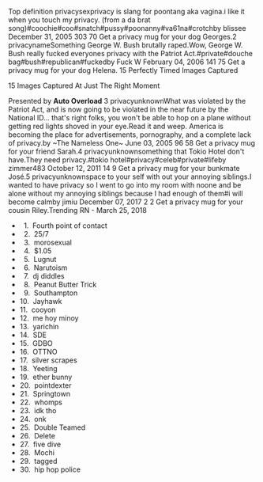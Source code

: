 Top definition privacysexprivacy is slang for poontang aka vagina.i like it when you touch my privacy. (from a da brat song)#coochie#coo#snatch#pussy#poonanny#va61na#crotchby blissee December 31, 2005 303 70 Get a privacy mug for your dog Georges.2 privacynameSomething George W. Bush brutally raped.Wow, George W. Bush really fucked everyones privacy with the Patriot Act.#private#douche bag#bush#republican#fuckedby Fuck W February 04, 2006 141 75 Get a privacy mug for your dog Helena. 15 Perfectly Timed Images Captured

15 Images Captured At Just The Right Moment

Presented by **Auto Overload** 3 privacyunknownWhat was violated by the Patriot Act, and is now going to be violated in the near future by the National ID... that's right folks, you won't be able to hop on a plane without getting red lights shoved in your eye.Read it and weep. America is becoming the place for advertisements, pornography, and a complete lack of privacy.by ~The Nameless One~ June 03, 2005 96 58 Get a privacy mug for your friend Sarah.4 privacyunknownsomething that Tokio Hotel don't have.They need privacy.#tokio hotel#privacy#celeb#private#lifeby zimmer483 October 12, 2011 14 9 Get a privacy mug for your bunkmate José.5 privacyunknownspace to your self with out your annoying siblings.I wanted to have privacy so I went to go into my room with noone and be alone without my annoying siblings because I had enough of them#i will become calmby jimiu December 07, 2017 2 2 Get a privacy mug for your cousin Riley.Trending RN - March 25, 2018

*     1.  Fourth point of contact
*     2.  25/7
*     3.  morosexual
*     4.  $1.05
*     5.  Lugnut
*     6.  Narutoism
*     7.  dj diddles
*     8.  Peanut Butter Trick
*     9.  Southampton
*   10.  Jayhawk
*   11.  cooyon
*   12.  me hoy minoy
*   13.  yarichin
*   14.  SDE
*   15.  GDBO
*   16.  OTTNO
*   17.  silver scrapes
*   18.  Yeeting
*   19.  ether bunny
*   20.  pointdexter
*   21.  Springtown
*   22.  whomps
*   23.  idk tho
*   24.  onk
*   25.  Double Teamed
*   26.  Delete
*   27.  five dive
*   28.  Mochi
*   29.  tagged
*   30.  hip hop police
